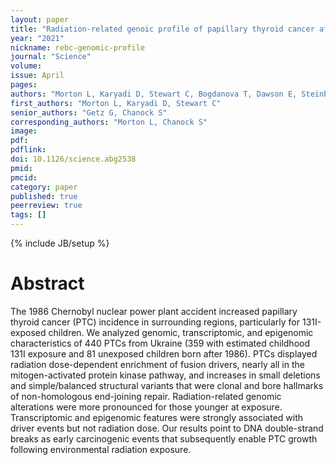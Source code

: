 ```yaml
---
layout: paper
title: "Radiation-related genoic profile of papillary thyroid cancer after the Chernobyl accidant"
year: "2021"
nickname: rebc-genomic-profile
journal: "Science"
volume: 
issue: April
pages: 
authors: "Morton L, Karyadi D, Stewart C, Bogdanova T, Dawson E, Steinberg M, Dai J, Hartley S, Schonfeld S, Sampson J, Maruvka Y, Kapoor V, Ramsden D, Carvajal-Garcia J, Perou C, Parker J, Krznaric M, Yeager M, Boland J, Hutchinson A, Hicks B, Dagnall C, Gastier-Foster J, Bowen J, Lee O, Machiela M, Chaoon E, Brenner A, Mabuchi K, Drozdovitch V, Masiuk S, Chepurny M, Zurnadzhy L, Hatch M, Berrington de Gonzalez A, Thomas G, Tronko M, Getz G, Chanock S"
first_authors: "Morton L, Karyadi D, Stewart C"
senior_authors: "Getz G, Chanock S"
corresponding_authors: "Morton L, Chanock S"
image: 
pdf:
pdflink:
doi: 10.1126/science.abg2538
pmid:
pmcid:
category: paper
published: true
peerreview: true
tags: []
---
```

{% include JB/setup %}

# Abstract

The 1986 Chernobyl nuclear power plant accident increased papillary thyroid cancer (PTC) incidence in surrounding regions, particularly for 131I-exposed children. We analyzed genomic, transcriptomic, and epigenomic characteristics of 440 PTCs from Ukraine (359 with estimated childhood 131I exposure and 81 unexposed children born after 1986). PTCs displayed radiation dose-dependent enrichment of fusion drivers, nearly all in the mitogen-activated protein kinase pathway, and increases in small deletions and simple/balanced structural variants that were clonal and bore hallmarks of non-homologous end-joining repair. Radiation-related genomic alterations were more pronounced for those younger at exposure. Transcriptomic and epigenomic features were strongly associated with driver events but not radiation dose. Our results point to DNA double-strand breaks as early carcinogenic events that subsequently enable PTC growth following environmental radiation exposure.